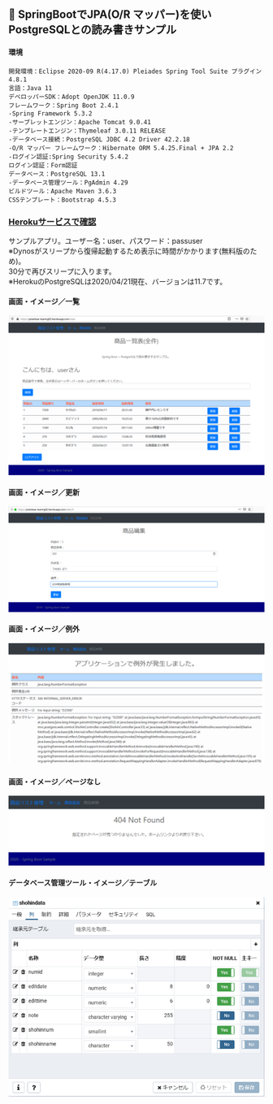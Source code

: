 ﻿## :leaves: SpringBootでJPA(O/R マッパー)を使いPostgreSQLとの読み書きサンプル

#### 環境
```
開発環境：Eclipse 2020-09 R(4.17.0) Pleiades Spring Tool Suite プラグイン 4.8.1
言語：Java 11
デベロッパーSDK：Adopt OpenJDK 11.0.9
フレームワーク：Spring Boot 2.4.1
-Spring Framework 5.3.2
-サーブレットエンジン：Apache Tomcat 9.0.41
-テンプレートエンジン：Thymeleaf 3.0.11 RELEASE
-データベース接続：PostgreSQL JDBC 4.2 Driver 42.2.18
-O/R マッパー フレームワーク：Hibernate ORM 5.4.25.Final + JPA 2.2
-ログイン認証:Spring Security 5.4.2
ログイン認証：Form認証
データベース：PostgreSQL 13.1
-データベース管理ツール：PgAdmin 4.29
ビルドツール：Apache Maven 3.6.3
CSSテンプレート：Bootstrap 4.5.3
```

### [Herokuサービスで確認](https://polarbear-leaning02.herokuapp.com/)
サンプルアプリ。ユーザー名：user、パスワード：passuser  
※Dynosがスリープから復帰起動するため表示に時間がかかります(無料版のため)。   
30分で再びスリープに入ります。  
※HerokuのPostgreSQLは2020/04/21現在、バージョンは11.7です。  

#### 画面・イメージ／一覧  
![Img](ReadmeImg1.png)  

#### 画面・イメージ／更新  
![Img](ReadmeImg2.png)  

#### 画面・イメージ／例外  
![Img](ReadmeImg3.png)

#### 画面・イメージ／ページなし  
![Img](ReadmeImg4.png)

#### データベース管理ツール・イメージ／テーブル  
![Img](ReadmeImg5.png)  
  